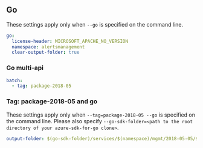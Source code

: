 ## Go

These settings apply only when `--go` is specified on the command line.

``` yaml $(go)
go:
  license-header: MICROSOFT_APACHE_NO_VERSION
  namespace: alertsmanagement
  clear-output-folder: true
```

### Go multi-api
``` yaml $(go) && $(multiapi)
batch:
  - tag: package-2018-05
```

### Tag: package-2018-05 and go

These settings apply only when `--tag=package-2018-05 --go` is specified on the command line.
Please also specify `--go-sdk-folder=<path to the root directory of your azure-sdk-for-go clone>`.

``` yaml $(tag) == 'package-2018-05' && $(go)
output-folder: $(go-sdk-folder)/services/$(namespace)/mgmt/2018-05-05/$(namespace)
```
